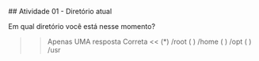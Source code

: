 ## Atividade 01 - Diretório atual


Em qual diretório você está nesse momento?

>>Apenas UMA resposta Correta <<
(*) /root
( ) /home
( ) /opt
( ) /usr

